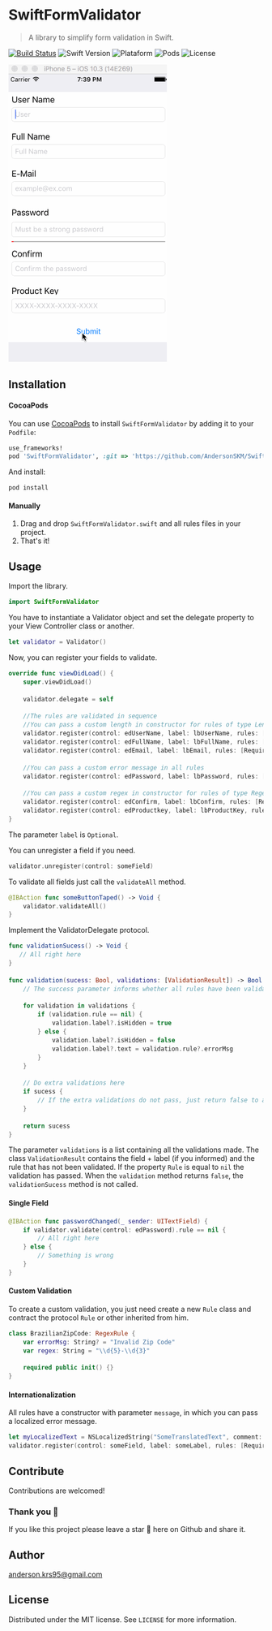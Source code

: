 # SwiftFormValidator
>A library to simplify form validation in Swift. 

[![Build Status](https://travis-ci.org/AndersonSKM/SwiftFormValidator.svg?branch=master)](https://travis-ci.org/AndersonSKM/SwiftFormValidator)
![Swift Version](https://img.shields.io/badge/swift-3.0-orange.svg)
![Plataform](https://img.shields.io/badge/plataform-ios-lightgray.svg)
![Pods](https://img.shields.io/badge/pod-v1.2.1-blue.svg)
![License](https://img.shields.io/badge/license-MIT-FF69B4.svg)

![Swift Form Validator](/assets/example.gif)

## Installation

#### CocoaPods
You can use [CocoaPods](http://cocoapods.org/) to install `SwiftFormValidator` by adding it to your `Podfile`:

```ruby
use_frameworks!
pod 'SwiftFormValidator', :git => 'https://github.com/AndersonSKM/SwiftFormValidator'
```
And install:

```
pod install
```
#### Manually
1. Drag and drop ```SwiftFormValidator.swift``` and all rules files in your project.  
2. That's it!

## Usage

Import the library.

```swift
import SwiftFormValidator
```

You have to instantiate a Validator object and set the delegate property to your View Controller class or another.

```swift
let validator = Validator()
```

Now, you can register your fields to validate.

```swift
override func viewDidLoad() {
    super.viewDidLoad()
    
    validator.delegate = self

    //The rules are validated in sequence
    //You can pass a custom length in constructor for rules of type LengthRules
    validator.register(control: edUserName, label: lbUserName, rules: [RequiredRule(), AlphaNumericRule(), MinLengthRule(length: 5)])
    validator.register(control: edFullName, label: lbFullName, rules: [RequiredRule(), FullNameRule()])
    validator.register(control: edEmail, label: lbEmail, rules: [RequiredRule(), EmailRule()])

    //You can pass a custom error message in all rules
    validator.register(control: edPassword, label: lbPassword, rules: [RequiredRule(), StrongPasswordRule(message: "Strong")])

    //You can pass a custom regex in constructor for rules of type RegexRules
    validator.register(control: edConfirm, label: lbConfirm, rules: [RequiredRule(), ConfirmRule(confirmField: edPassword)])
    validator.register(control: edProductkey, label: lbProductKey, rules: [RequiredRule(), ProductKeyRule()])
}
```
The parameter ```label``` is ```Optional```.

You can unregister a field if you need.
```swift
validator.unregister(control: someField)
```
To validate all fields just call the ```validateAll``` method.
```swift
@IBAction func someButtonTaped() -> Void {
    validator.validateAll()
}
```

Implement the ValidatorDelegate protocol.
```swift
func validationSucess() -> Void {
   // All right here
}

func validation(sucess: Bool, validations: [ValidationResult]) -> Bool {
    // The success parameter informs whether all rules have been validated or not

    for validation in validations {
        if (validation.rule == nil) {
            validation.label?.isHidden = true
        } else {
            validation.label?.isHidden = false
            validation.label?.text = validation.rule?.errorMsg
        }
    }

    // Do extra validations here
    if sucess {
        // If the extra validations do not pass, just return false to abort
    }

    return sucess
}
```
The parameter ```validations``` is a list containing all the validations made.
The class ```ValidationResult``` contains the field + label (if you informed) and the rule that has not been validated.
If the property ```Rule``` is equal to ```nil``` the validation has passed. 
When the ```validation``` method returns ```false```, the ```validationSucess``` method is not called.

#### Single Field
```swift
@IBAction func passwordChanged(_ sender: UITextField) {
    if validator.validate(control: edPassword).rule == nil {
        // All right here
    } else {
        // Something is wrong
    }
}
```
#### Custom Validation
To create a custom validation, you just need create a new  ```Rule``` class and contract the protocol ```Rule``` or other inherited from him.
```swift
class BrazilianZipCode: RegexRule {
    var errorMsg: String? = "Invalid Zip Code"
    var regex: String = "\\d{5}-\\d{3}"
    
    required public init() {}
}
```
#### Internationalization
All rules have a constructor with parameter ```message```, in which you can pass a localized error message.
```swift
let myLocalizedText = NSLocalizedString("SomeTranslatedText", comment: "Comment")
validator.register(control: someField, label: someLabel, rules: [RequiredRule(message: myLocalizedText)])
```

## Contribute
Contributions are welcomed!

### Thank you 🎉

If you like this project please leave a star 🌟 here on Github and share it.

## Author
[anderson.krs95@gmail.com]() 

## License

Distributed under the MIT license. See ``LICENSE`` for more information.



